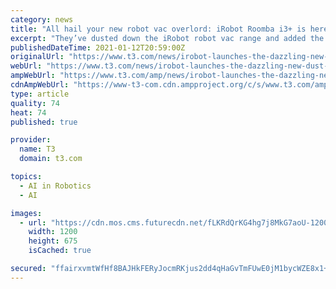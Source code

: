 ```yaml
---
category: news
title: "All hail your new robot vac overlord: iRobot Roomba i3+ is here"
excerpt: "They’ve dusted down the iRobot robot vac range and added the Roomba i3+ which looks and performs a treat iRobot has taken the dust covers off its brand new model, the Roomba i3+. This manufacturer is known for producing some of the best robot vacuum cleaners money can buy and the latest addition to the Roomba robot vacuum lineup comes packed with new features."
publishedDateTime: 2021-01-12T20:59:00Z
originalUrl: "https://www.t3.com/news/irobot-launches-the-dazzling-new-dust-munching-roomba-i3"
webUrl: "https://www.t3.com/news/irobot-launches-the-dazzling-new-dust-munching-roomba-i3"
ampWebUrl: "https://www.t3.com/amp/news/irobot-launches-the-dazzling-new-dust-munching-roomba-i3"
cdnAmpWebUrl: "https://www-t3-com.cdn.ampproject.org/c/s/www.t3.com/amp/news/irobot-launches-the-dazzling-new-dust-munching-roomba-i3"
type: article
quality: 74
heat: 74
published: true

provider:
  name: T3
  domain: t3.com

topics:
  - AI in Robotics
  - AI

images:
  - url: "https://cdn.mos.cms.futurecdn.net/fLKRdQrKG4hg7j8MkG7aoU-1200-80.jpg"
    width: 1200
    height: 675
    isCached: true

secured: "ffairxvmtWfHf8BAJHkFERyJocmRKjus2dd4qHaGvTmFUwE0jM1bycWZE8x1+GO1psraG32EMcV/BGzsbBCaBk/ti4DqH67KAR0SIetLWI6uzBbdKkpWa/oCgPRz1o1ELui6GmMR089DU39ERoLdK3GNEbf93CPZeq+NVsWP9Nb70gKXMy7EtnjyNm+6nF+W35+MxzZ8M9jl3uXBDHxzDHvWRTBf+xmNJto3p1wDf1TvoSXh8t3LvSA3iaBU5/IFbsudoGnGUeJQxR16xbHF1lGJ/Ha6SPmEMo5gxP7oHY9ny7y5Ckeai5M1Vei/AFtwrSY9X74XnBovSaO42/9JBURsczQ7j2+EeK5xGFfZwkM=;diPBI4oNzEVuri78CJigQw=="
---
```



